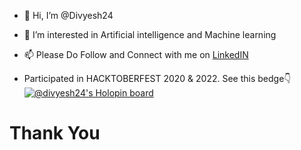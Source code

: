 - 👋 Hi, I’m @Divyesh24
- 👀 I’m interested in Artificial intelligence and Machine learning
- 📫 Please Do Follow and Connect with me on [LinkedIN](https://www.linkedin.com/in/divyesh-mangroliya)

- Participated in HACKTOBERFEST 2020 & 2022. See this bedge👇
[![@divyesh24's Holopin board](https://holopin.me/divyesh24)](https://holopin.io/@divyesh24)

<!---
Divyesh24/Divyesh24 is a ✨ special ✨ repository because its `README.md` (this file) appears on your GitHub profile.
You can click the Preview link to take a look at your changes.
--->

<h1>Thank You</h1>
